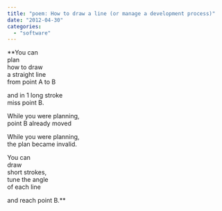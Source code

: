 ```yaml
---
title: "poem: How to draw a line (or manage a development process)"
date: "2012-04-30"
categories: 
  - "software"
---
```


**You can  
plan  
how to draw  
a straight line  
from point A to B  
  
and in 1 long stroke  
miss point B.  
  
While you were planning,  
point B already moved  
  
While you were planning,  
the plan became invalid.  
  
You can  
draw  
short strokes,  
tune the angle  
of each line  
  
and reach point B.**
